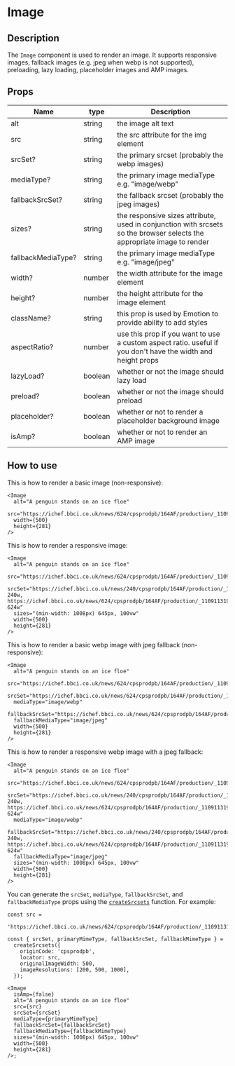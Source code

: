 # Image

## Description

The `Image` component is used to render an image. It supports responsive images, fallback images (e.g. jpeg when webp is not supported), preloading, lazy loading, placeholder images and AMP images.

## Props

| Name               | type    | Description                                                                                                             |
| ------------------ | ------- | ----------------------------------------------------------------------------------------------------------------------- |
| alt                | string  | the image alt text                                                                                                      |
| src                | string  | the src attribute for the img element                                                                                   |
| srcSet?            | string  | the primary srcset (probably the webp images)                                                                           |
| mediaType?         | string  | the primary image mediaType e.g. "image/webp"                                                                           |
| fallbackSrcSet?    | string  | the fallback srcset (probably the jpeg images)                                                                          |
| sizes?             | string  | the responsive sizes attribute, used in conjunction with srcsets so the browser selects the appropriate image to render |
| fallbackMediaType? | string  | the primary image mediaType e.g. "image/jpeg"                                                                           |
| width?             | number  | the width attribute for the image element                                                                               |
| height?            | number  | the height attribute for the image element                                                                              |
| className?         | string  | this prop is used by Emotion to provide ability to add styles                                                           |
| aspectRatio?       | number  | use this prop if you want to use a custom aspect ratio. useful if you don't have the width and height props             |
| lazyLoad?          | boolean | whether or not the image should lazy load                                                                               |
| preload?           | boolean | whether or not the image should preload                                                                                 |
| placeholder?       | boolean | whether or not to render a placeholder background image                                                                 |
| isAmp?             | boolean | whether or not to render an AMP image                                                                                   |

## How to use

This is how to render a basic image (non-responsive):

```tsx
<Image
  alt="A penguin stands on an ice floe"
  src="https://ichef.bbci.co.uk/news/624/cpsprodpb/164AF/production/_110911319_antartica.jpg"
  width={500}
  height={281}
/>
```

This is how to render a responsive image:

```tsx
<Image
  alt="A penguin stands on an ice floe"
  src="https://ichef.bbci.co.uk/news/624/cpsprodpb/164AF/production/_110911319_antartica.jpg"
  srcSet="https://ichef.bbci.co.uk/news/240/cpsprodpb/164AF/production/_110911319_antartica.jpg 240w, https://ichef.bbci.co.uk/news/624/cpsprodpb/164AF/production/_110911319_antartica.jpg 624w"
  sizes="(min-width: 1008px) 645px, 100vw"
  width={500}
  height={281}
/>
```

This is how to render a basic webp image with jpeg fallback (non-responsive):

```tsx
<Image
  alt="A penguin stands on an ice floe"
  src="https://ichef.bbci.co.uk/news/624/cpsprodpb/164AF/production/_110911319_antartica.jpg"
  srcSet="https://ichef.bbci.co.uk/news/624/cpsprodpb/164AF/production/_110911319_antartica.jpg.webp"
  mediaType="image/webp"
  fallbackSrcSet="https://ichef.bbci.co.uk/news/624/cpsprodpb/164AF/production/_110911319_antartica.jpg"
  fallbackMediaType="image/jpeg"
  width={500}
  height={281}
/>
```

This is how to render a responsive webp image with a jpeg fallback:

```tsx
<Image
  alt="A penguin stands on an ice floe"
  src="https://ichef.bbci.co.uk/news/624/cpsprodpb/164AF/production/_110911319_antartica.jpg"
  srcSet="https://ichef.bbci.co.uk/news/240/cpsprodpb/164AF/production/_110911319_antartica.jpg.webp 240w, https://ichef.bbci.co.uk/news/624/cpsprodpb/164AF/production/_110911319_antartica.jpg.webp 624w"
  mediaType="image/webp"
  fallbackSrcSet="https://ichef.bbci.co.uk/news/240/cpsprodpb/164AF/production/_110911319_antartica.jpg 240w, https://ichef.bbci.co.uk/news/624/cpsprodpb/164AF/production/_110911319_antartica.jpg 624w"
  fallbackMediaType="image/jpeg"
  sizes="(min-width: 1008px) 645px, 100vw"
  width={500}
  height={281}
/>
```

You can generate the `srcSet`, `mediaType`, `fallbackSrcSet`, and `fallbackMediaType` props using the [`createSrcsets`](../../lib/utilities/srcSet/index.js) function. For example:

```tsx
const src =
  'https://ichef.bbci.co.uk/news/624/cpsprodpb/164AF/production/_110911319_antartica.jpg';

const { srcSet, primaryMimeType, fallbackSrcSet, fallbackMimeType } =
  createSrcsets({
    originCode: 'cpsprodpb',
    locator: src,
    originalImageWidth: 500,
    imageResolutions: [200, 500, 1000],
  });

<Image
  isAmp={false}
  alt="A penguin stands on an ice floe"
  src={src}
  srcSet={srcSet}
  mediaType={primaryMimeType}
  fallbackSrcSet={fallbackSrcSet}
  fallbackMediaType={fallbackMimeType}
  sizes="(min-width: 1008px) 645px, 100vw"
  width={500}
  height={281}
/>;
```
